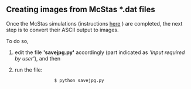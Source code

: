 ## Creating images from McStas *.dat files

Once the McStas simulations (instructions [here](https://github.com/emmarant/ALDELE/tree/master/create_data/mcstas_simulations#setting-up-mcstas-simulations) ) are completed, the next step is to convert their ASCII output to images.

To do so, 
1. edit the file __'savejpg.py'__ accordingly  (part indicated as *'Input required by user'*), and then
2. run the file:
 
                      $ python savejpg.py
